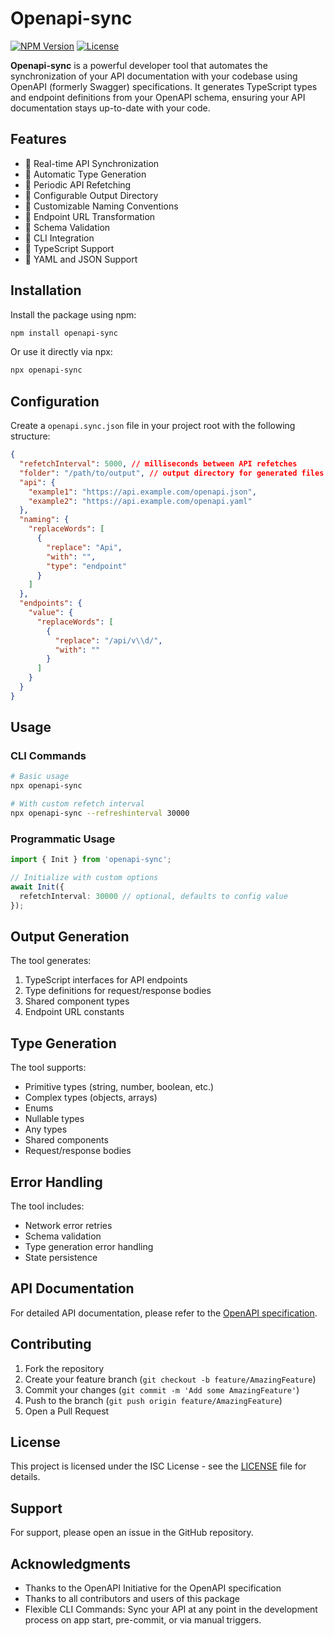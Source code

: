 # Openapi-sync

[![NPM Version](https://img.shields.io/npm/v/openapi-sync.svg)](https://www.npmjs.com/package/openapi-sync)
[![License](https://img.shields.io/npm/l/openapi-sync.svg)](https://github.com/akintomiwa-fisayo/openapi-sync/blob/main/LICENSE)

**Openapi-sync** is a powerful developer tool that automates the synchronization of your API documentation with your codebase using OpenAPI (formerly Swagger) specifications. It generates TypeScript types and endpoint definitions from your OpenAPI schema, ensuring your API documentation stays up-to-date with your code.

## Features

- 🔄 Real-time API Synchronization
- 📝 Automatic Type Generation
- 🔄 Periodic API Refetching
- 📁 Configurable Output Directory
- 🔄 Customizable Naming Conventions
- 🔄 Endpoint URL Transformation
- 🔄 Schema Validation
- 🔄 CLI Integration
- 🔄 TypeScript Support
- 🔄 YAML and JSON Support

## Installation

Install the package using npm:

```bash
npm install openapi-sync
```

Or use it directly via npx:

```bash
npx openapi-sync
```

## Configuration

Create a `openapi.sync.json` file in your project root with the following structure:

```json
{
  "refetchInterval": 5000, // milliseconds between API refetches
  "folder": "/path/to/output", // output directory for generated files
  "api": {
    "example1": "https://api.example.com/openapi.json",
    "example2": "https://api.example.com/openapi.yaml"
  },
  "naming": {
    "replaceWords": [
      {
        "replace": "Api",
        "with": "",
        "type": "endpoint"
      }
    ]
  },
  "endpoints": {
    "value": {
      "replaceWords": [
        {
          "replace": "/api/v\\d/",
          "with": ""
        }
      ]
    }
  }
}
```

## Usage

### CLI Commands

```bash
# Basic usage
npx openapi-sync

# With custom refetch interval
npx openapi-sync --refreshinterval 30000
```

### Programmatic Usage

```typescript
import { Init } from 'openapi-sync';

// Initialize with custom options
await Init({
  refetchInterval: 30000 // optional, defaults to config value
});
```

## Output Generation

The tool generates:
1. TypeScript interfaces for API endpoints
2. Type definitions for request/response bodies
3. Shared component types
4. Endpoint URL constants

## Type Generation

The tool supports:
- Primitive types (string, number, boolean, etc.)
- Complex types (objects, arrays)
- Enums
- Nullable types
- Any types
- Shared components
- Request/response bodies

## Error Handling

The tool includes:
- Network error retries
- Schema validation
- Type generation error handling
- State persistence

## API Documentation

For detailed API documentation, please refer to the [OpenAPI specification](https://spec.openapis.org/oas/v3.0.3).

## Contributing

1. Fork the repository
2. Create your feature branch (`git checkout -b feature/AmazingFeature`)
3. Commit your changes (`git commit -m 'Add some AmazingFeature'`)
4. Push to the branch (`git push origin feature/AmazingFeature`)
5. Open a Pull Request

## License

This project is licensed under the ISC License - see the [LICENSE](LICENSE) file for details.

## Support

For support, please open an issue in the GitHub repository.

## Acknowledgments

- Thanks to the OpenAPI Initiative for the OpenAPI specification
- Thanks to all contributors and users of this package
- Flexible CLI Commands: Sync your API at any point in the development process on app start, pre-commit, or via manual triggers.
